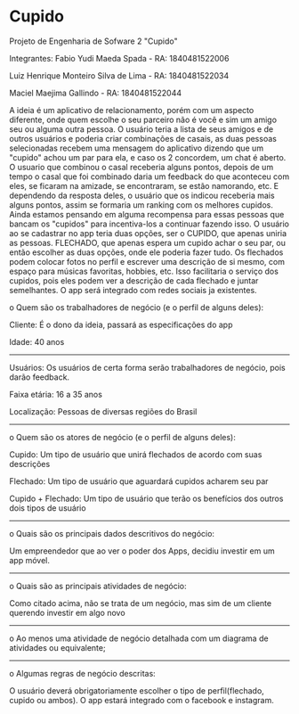 # Cupido
Projeto de Engenharia de Sofware 2 "Cupido" 

Integrantes:
Fabio Yudi Maeda Spada - RA: 1840481522006

Luiz Henrique Monteiro Silva de Lima - RA: 1840481522034

Maciel Maejima Gallindo -  RA: 1840481522044

A ideia é um aplicativo de relacionamento, porém com um aspecto diferente, onde quem escolhe o seu parceiro não é você e sim um amigo seu ou alguma outra pessoa. O usuário teria a lista de seus amigos e de outros usuários e poderia criar combinações de casais, as duas pessoas selecionadas recebem uma mensagem do aplicativo dizendo que um "cupido" achou um par para ela, e caso os 2 concordem, um chat é aberto.
O usuario que combinou o casal receberia alguns pontos, depois de um tempo o casal que foi combinado daria um feedback do que aconteceu com eles, se ficaram na amizade, se encontraram, se estão namorando, etc. E dependendo da resposta deles, o usuário que os indicou receberia mais alguns pontos, assim se formaria um ranking com os melhores cupidos.
Ainda estamos pensando em alguma recompensa para essas pessoas que bancam os "cupidos" para incentiva-los a continuar fazendo isso. 
O usuário ao se cadastrar no app teria duas opções, ser o CUPIDO, que apenas uniria as pessoas. FLECHADO, que apenas espera um cupido achar o seu par, ou então escolher as duas opções, onde ele poderia fazer tudo.
Os flechados podem colocar fotos no perfil e escrever uma descrição de si mesmo, com espaço para músicas favoritas, hobbies, etc. Isso facilitaria o serviço dos cupidos, pois eles podem ver a descrição de cada flechado e juntar semelhantes.
O app será integrado com redes sociais ja existentes.

o	Quem são os trabalhadores de negócio (e o perfil de alguns deles):


Cliente: É o dono da ideia, passará as especificações do app

Idade: 40 anos
_________________________________________________________________________________
Usuários: Os usuários de certa forma serão trabalhadores de negócio, pois darão feedback.

Faixa etária: 16 a 35 anos

Localização: Pessoas de diversas regiões do Brasil
_________________________________________________________________________________
o	Quem são os atores de negócio (e o perfil de alguns deles):

Cupido: Um tipo de usuário que unirá flechados de acordo com suas descrições

Flechado: Um tipo de usuário que aguardará cupidos acharem seu par

Cupido + Flechado: Um tipo de usuário que terão os benefícios dos outros dois tipos de usuário
_________________________________________________________________________________
o	Quais são os principais dados descritivos do negócio:

Um empreendedor que ao ver o poder dos Apps, decidiu investir em um app móvel.
_________________________________________________________________________________
o	Quais são as principais atividades de negócio:

Como citado acima, não se trata de um negócio, mas sim de um cliente querendo investir em algo novo
_________________________________________________________________________________
o Ao menos uma atividade de negócio detalhada com um diagrama de atividades ou equivalente;



_________________________________________________________________________________
o Algumas regras de negócio descritas:

O usuário deverá obrigatoriamente escolher o tipo de perfil(flechado, cupido ou ambos).
O app estará integrado com o facebook e instagram.



